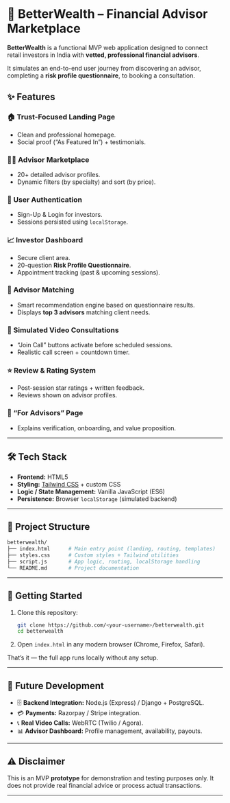 # 💸 BetterWealth – Financial Advisor Marketplace

**BetterWealth** is a functional MVP web application designed to connect retail investors in India with **vetted, professional financial advisors**.

It simulates an end-to-end user journey from discovering an advisor, completing a **risk profile questionnaire**, to booking a consultation.



## ✨ Features

### 🏠 Trust-Focused Landing Page

* Clean and professional homepage.
* Social proof (“As Featured In”) + testimonials.

### 👨‍💼 Advisor Marketplace

* 20+ detailed advisor profiles.
* Dynamic filters (by specialty) and sort (by price).

### 🔐 User Authentication

* Sign-Up & Login for investors.
* Sessions persisted using `localStorage`.

### 📈 Investor Dashboard

* Secure client area.
* 20-question **Risk Profile Questionnaire**.
* Appointment tracking (past & upcoming sessions).

### 🤝 Advisor Matching

* Smart recommendation engine based on questionnaire results.
* Displays **top 3 advisors** matching client needs.

### 🎥 Simulated Video Consultations

* “Join Call” buttons activate before scheduled sessions.
* Realistic call screen + countdown timer.

### ⭐ Review & Rating System

* Post-session star ratings + written feedback.
* Reviews shown on advisor profiles.

### 📢 “For Advisors” Page

* Explains verification, onboarding, and value proposition.

---

## 🛠️ Tech Stack

* **Frontend:** HTML5
* **Styling:** [Tailwind CSS](https://tailwindcss.com/) + custom CSS
* **Logic / State Management:** Vanilla JavaScript (ES6)
* **Persistence:** Browser `localStorage` (simulated backend)

---

## 📂 Project Structure

```bash
betterwealth/
├── index.html      # Main entry point (landing, routing, templates)
├── styles.css      # Custom styles + Tailwind utilities
├── script.js       # App logic, routing, localStorage handling
└── README.md       # Project documentation
```

---

## 🚀 Getting Started

1. Clone this repository:

   ```bash
   git clone https://github.com/<your-username>/betterwealth.git
   cd betterwealth
   ```

2. Open `index.html` in any modern browser (Chrome, Firefox, Safari).

That’s it — the full app runs locally without any setup.

---

## 🔮 Future Development

* 🗄 **Backend Integration:** Node.js (Express) / Django + PostgreSQL.
* 💳 **Payments:** Razorpay / Stripe integration.
* 📞 **Real Video Calls:** WebRTC (Twilio / Agora).
* 📊 **Advisor Dashboard:** Profile management, availability, payouts.

---

## ⚠️ Disclaimer

This is an MVP **prototype** for demonstration and testing purposes only. It does not provide real financial advice or process actual transactions.

---


